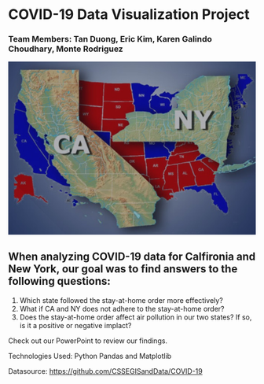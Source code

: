 # COVID-19 Data Visualization Project

### Team Members: Tan Duong, Eric Kim, Karen Galindo Choudhary, Monte Rodriguez

![CAvsNY](Images/CAvsNY.jpg)

## When analyzing COVID-19 data for Calfironia and New York, our goal was to find answers to the following questions: 
1. Which state followed the stay-at-home order more effectively? 
2. What if CA and NY does not adhere to the stay-at-home order? 
3. Does the stay-at-home order affect air pollution in our two states? If so, is it a positive or negative implact? 

Check out our PowerPoint to review our findings. 

Technologies Used: Python Pandas and Matplotlib 

Datasource: https://github.com/CSSEGISandData/COVID-19
